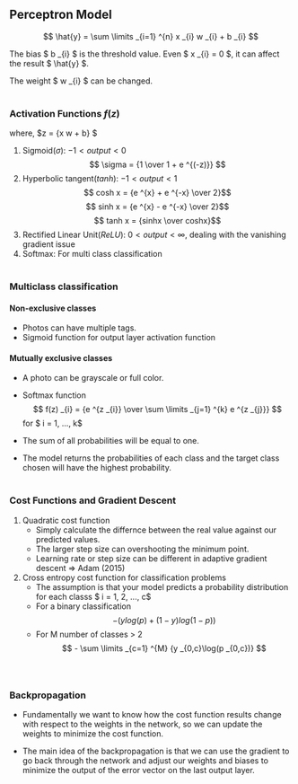 ## Perceptron Model

$$ \hat{y} = \sum \limits _{i=1} ^{n} x _{i} w _{i} + b _{i} $$

The bias $ b _{i} $ is the threshold value.
Even $ x _{i} = 0 $, it can affect the result $ \hat{y} $.

The weight $ w \_{i} $ can be changed. <br><br>

### Activation Functions $f(z)$

where, $z = {x w + b} $

1. Sigmoid($\sigma$): $-1 < output < 0$
   $$ \sigma = {1 \over 1 + e ^{(-z)}} $$
2. Hyperbolic tangent($tanh$): $-1 < output < 1$
   $$ cosh x = {e ^{x} + e ^{-x} \over 2}$$
   $$ sinh x = {e ^{x} - e ^{-x} \over 2}$$
   $$ tanh x = {sinhx \over coshx}$$
3. Rectified Linear Unit($ReLU$): $0 < output < \infty$, dealing with the vanishing gradient issue
4. Softmax: For multi class classification<br><br>

### Multiclass classification

#### Non-exclusive classes

- Photos can have multiple tags.
- Sigmoid function for output layer activation function

#### Mutually exclusive classes

- A photo can be grayscale or full color.
- Softmax function
  $$ f(z) _{i} = {e ^{z _{i}} \over \sum \limits _{j=1} ^{k} e ^{z _{j}}} $$
for $ i = 1, ..., k$

- The sum of all probabilities will be equal to one.
- The model returns the probabilities of each class and the target class chosen will have the highest probability.<br><br>

### Cost Functions and Gradient Descent

1. Quadratic cost function<br>
   - Simply calculate the differnce between the real value against our predicted values.
   - The larger step size can overshooting the minimum point.
   - Learning rate or step size can be different in adaptive gradient descent => Adam (2015)<br>
2. Cross entropy cost function for classification problems
   - The assumption is that your model predicts a probability distribution for each classs $ i = 1, 2, ..., c$
   - For a binary classification
     $$ -(ylog(p) + (1-y)log(1-p))$$
   - For M number of classes > 2
     $$ - \sum \limits _{c=1} ^{M} {y _{0,c}\log(p _{0,c})} $$
     <br><br>

### Backpropagation

- Fundamentally we want to know how the cost function results change with respect to the weights in the network, so we can update the weights to minimize the cost function.<br>

- The main idea of the backpropagation is that we can use the gradient to go back through the network and adjust our weights and biases to minimize the output of the error vector on the last output layer.<br><br>
